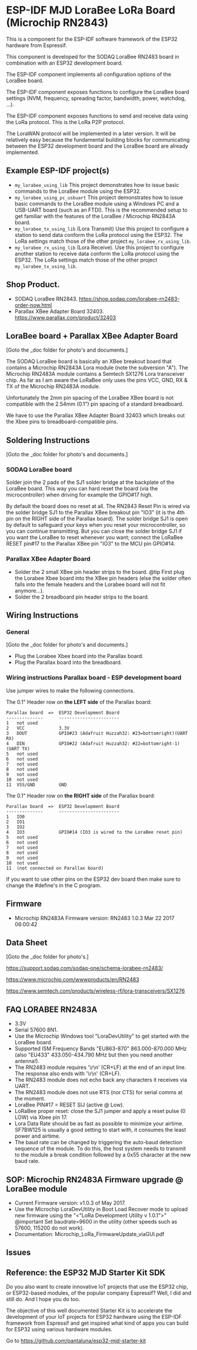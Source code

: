 # ESP-IDF MJD LoraBee LoRa Board (Microchip RN2843)
This is a component for the ESP-IDF software framework of the ESP32 hardware from Espressif.

This component is developed for the SODAQ LoraBee RN2483 board in combination with an ESP32 development board.

The ESP-IDF component implements all configuration options of the LoraBee board.

The ESP-IDF component exposes functions to configure the LoraBee board settings (NVM, frequency, spreading factor, bandwidth, power, watchdog, ...).

The ESP-IDF component exposes functions to send and receive data using the LoRa protocol. This is the LoRa P2P protocol.

The LoraWAN protocol will be implemented in a later version. It will be relatively easy because the fundamental building blocks for communicating between the ESP32 development board and the LoraBee board are already implemented.



## Example ESP-IDF project(s)
- `my_lorabee_using_lib` This project demonstrates how to issue basic commands to the LoraBee module using the ESP32.
- `my_lorabee_using_pc_usbuart` This project demonstrates how to issue basic commands to the LoraBee module using a Windows PC and a USB-UART board (such as an FTDI). This is the recommended setup to get familiar with the features of the LoraBee / Microchip RN2843A board.
- `my_lorabee_tx_using_lib` (Lora Transmit) Use this project to configure a station to send data conform the LoRa protocol using the ESP32. The LoRa settings match those of the other project `my_lorabee_rx_using_lib`.
- `my_lorabee_rx_using_lib` (Lora Receive). Use this project to configure another station to receive data conform the LoRa protocol using the ESP32. The LoRa settings match those of the other project `my_lorabee_tx_using_lib`.



## Shop Product.
- SODAQ LoraBee RN2843. https://shop.sodaq.com/lorabee-rn2483-order-now.html
- Parallax XBee Adapter Board 32403. https://www.parallax.com/product/32403



## LoraBee board + Parallax XBee Adapter Board
[Goto the _doc folder for photo's and documents.]

The SODAQ LoraBee board is basically an XBee breakout board that contains a Microchip RN2843A Lora module (note the subversion "A"). The Microchip RN2483A module contains a Semtech SX1276 Lora transceiver chip. As far as I am aware the LoRaBee only uses the pins VCC, GND, RX & TX of the Microchip RN2483A module.

Unfortunately the 2mm pin spacing of the LoraBee XBee board is not compatible with the 2.54mm (0.1") pin spacing of a standard breadboard.

We have to use the Parallax XBee Adapter Board 32403 which breaks out the Xbee pins to breadboard-compatible pins.



## Soldering Instructions
[Goto the _doc folder for photo's and documents.]

### SODAQ LoraBee board
Solder join the 2 pads of the SJ1 solder bridge at the backplate of the LoraBee board. This way you can hard reset the board (via the microcontroller) when driving for example the GPIO#17 high.

By default the board does no reset at all. The RN2843 Reset Pin is wired via the solder bridge SJ1 to the Parallax XBee breakout pin "IO3" (it is the 4th pin on the RIGHT side of the Parallax board). The solder bridge SJ1 is open by default to safeguard your keys when you reset your microcontroller, so you can continue transmitting. But you can close the solder bridge SJ1 if you want the LoraBee to reset whenever you want; connect the LoRaBee RESET pin#17 to the Parallax XBee pin "IO3" to the MCU pin GPIO#14.

### Parallax XBee Adapter Board
- Solder the 2 small XBee pin header strips to the board. @tip First plug the Lorabee Xbee board into the XBee pin headers (else the solder often falls into the female headers and the Lorabee board will not fit anymore...).
- Solder the 2 breadboard pin header strips to the board.



## Wiring Instructions
### General
[Goto the _doc folder for photo's and documents.]

- Plug the Lorabee Xbee board into the Parallax board.
- Plug the Parallax board into the breadboard.

### Wiring instructions Parallax board - ESP development board
Use jumper wires to make the following connections.

The 0.1" Header row on **the LEFT side** of the Parallax board:

```
Parallax board  =>  ESP32 Development Board
--------------      -----------------------
1   not used
2   VCC             3.3V
3   DOUT            GPIO#23 (Adafruit Huzzah32: #23=bottomright)(UART RX)
4   DIN             GPIO#22 (Adafruit Huzzah32: #22=bottomright-1)(UART TX)
5   not used
6   not used
7   not used
8   not used
9   not used
10  not used
11  VSS/GND         GND
```

The 0.1" Header row on **the RIGHT side** of the Parallax board:

```
Parallax board  =>  ESP32 Development Board
--------------      -----------------------
1   IO0
2   IO1
3   IO2
4   IO3             GPIO#14 (IO3 is wired to the LoraBee reset pin)
5   not used
6   not used
7   not used
8   not used
9   not used
10  not used
11  (not connected on Parallax board)
```

If you want to use other pins on the ESP32 dev board then make sure to change the #define's in the C program.




## Firmware
- Microchip RN2483A Firmware version: RN2483 1.0.3 Mar 22 2017 06:00:42



## Data Sheet
[Goto the _doc folder for photo's.]

https://support.sodaq.com/sodaq-one/schema-lorabee-rn2483/

https://www.microchip.com/wwwproducts/en/RN2483

https://www.semtech.com/products/wireless-rf/lora-transceivers/SX1276



## FAQ LORABEE RN2483A
- 3.3V
- Serial 57600 8N1.
- Use the Microchip Windows tool "LoraDevUtility" to get started with the LoraBee board.
- Supported ISM Frequency Bands "EU863-870" 863.000-870.000 MHz (also "EU433" 433.050-434.790 MHz but then you need another antenna!).
- The RN2483 module requires '\r\n' (CR+LF) at the end of an input line. The response also ends with '\r\n' (CR+LF).
- The RN2483 module does not echo back any characters it receives via UART.
- The RN2483 module does not use RTS (nor CTS) for serial comms at the moment.
- LoraBee PIN#17 = RESET SIJ (active @ Low).
- LoRaBee proper reset: close the SJ1 jumper and apply a reset pulse (0 LOW) via Xbee pin 17.
- Lora Data Rate should be as fast as possible to minimize your airtime. SF7BW125 is usually a good setting to start with, it consumes the least power and airtime.
- The baud rate can be changed by triggering the auto-baud detection sequence of the module. To do this, the host system needs to transmit to the module a break condition followed by a 0x55 character at the new baud rate.



## SOP: Microchip RN2483A Firmware upgrade @ LoraBee module
- Current Firmware version: v1.0.3 of May 2017.
- Use the Microchip LoraDevUtility in Boot Load Recover mode to upload new firmware using the "<"LoRa Development Utility v 1.0.1">" 
  @important Set baudrate=9600 in the utility (other speeds such as 57600, 115200 do not work).
- Documentation: Microchip_LoRa_FirmwareUpdate_viaGUI.pdf



## Issues


## Reference: the ESP32 MJD Starter Kit SDK

Do you also want to create innovative IoT projects that use the ESP32 chip, or ESP32-based modules, of the popular company Espressif? Well, I did and still do. And I hope you do too.

The objective of this well documented Starter Kit is to accelerate the development of your IoT projects for ESP32 hardware using the ESP-IDF framework from Espressif and get inspired what kind of apps you can build for ESP32 using various hardware modules.

Go to https://github.com/pantaluna/esp32-mjd-starter-kit





